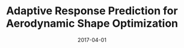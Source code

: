 ---
title: "Adaptive Response Prediction for Aerodynamic Shape Optimization"
date: "2017-04-01"
authors: ["L. Leifsson", "S. Koziel"]
publication_types: ["2"]
publication: "*Engineering Computations*"
doi: "10.1108/EC-02-2016-0070"
---